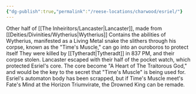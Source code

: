 ```yaml
---
{"dg-publish":true,"permalink":"/reese-locations/charwood/esriel/"}
---
```


Other half of [[The Inheiritors/Lancaster\|Lancaster]], made from [[Deities/Divinities/Wytherius\|Wytherius]]
Contains the abilities of Wytherius, manifested as a Living Metal snake the slithers through his corpse, known as the "Time's Muscle," can go into an ouroboros to protect itself
They were killed by [[Tytheradt\|Tytheradt]] in 837 PM, and their corpse stolen. Lancaster escaped with their half of the pocket watch, which protected Esriel's core. The core become "A Heart of The Traitorous God," and would be the key to the secret that  "Time's Muscle" is being used for. Esriel's automaton body has been scrapped, but if Time's Muscle meet's Fate's Mind at the Horizon Triumvirate, the Drowned King can be remade.
